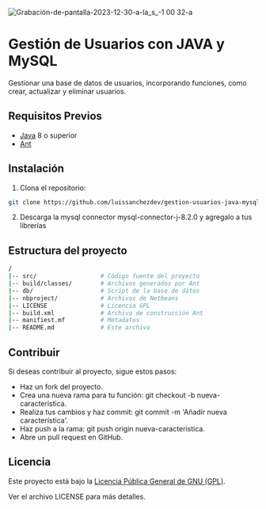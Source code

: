 
![Grabación-de-pantalla-2023-12-30-a-la_s_-1 00 32-a](https://github.com/luissanchezdev/gestion-usuarios-java-mysql/assets/50006980/40f68dd1-03c3-4054-9901-1078f205440e)

# Gestión de Usuarios con JAVA y MySQL

Gestionar una base de datos de usuarios, incorporando funciones, como crear, actualizar y eliminar usuarios.

## Requisitos Previos

- [Java](https://www.oracle.com/java/technologies/javase-downloads.html) 8 o superior
- [Ant](https://ant.apache.org/)

## Instalación

1. Clona el repositorio:

```bash
git clone https://github.com/luissanchezdev/gestion-usuarios-java-mysql.git
```
  
2. Descarga la mysql connector mysql-connector-j-8.2.0 y agregalo a tus librerías


## Estructura del proyecto

```bash
/
|-- src/                  # Código fuente del proyecto
|-- build/classes/        # Archivos generados por Ant
|-- db/                   # Script de la base de datos
|-- nbproject/            # Archivos de Netbeans
|-- LICENSE               # Licencia GPL
|-- build.xml             # Archivo de construcción Ant
|-- manifiest.mf          # Metadatos
|-- README.md             # Este archivo
```

## Contribuir

Si deseas contribuir al proyecto, sigue estos pasos:

- Haz un fork del proyecto.
- Crea una nueva rama para tu función: git checkout -b nueva-caracteristica.
- Realiza tus cambios y haz commit: git commit -m 'Añadir nueva característica'.
- Haz push a la rama: git push origin nueva-caracteristica.
- Abre un pull request en GitHub.


## Licencia

Este proyecto está bajo la [Licencia Pública General de GNU (GPL)](https://www.gnu.org/licenses/gpl-3.0.html).

Ver el archivo LICENSE para más detalles.
